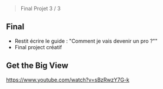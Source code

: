 > Final Projet 3 / 3


## Final

- Restit écrire le guide : "Comment je vais devenir un pro ?""
- Final project créatif


## Get the Big View

https://www.youtube.com/watch?v=sBzRwzY7G-k
